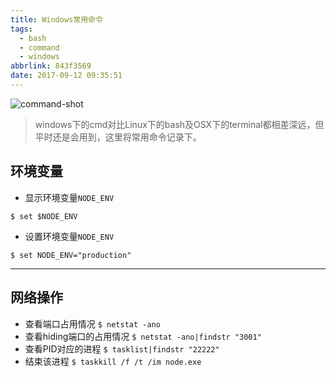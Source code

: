 ```yaml
---
title: Windows常用命令
tags:
  - bash
  - command
  - windows
abbrlink: 843f3569
date: 2017-09-12 09:35:51
---
```

![command-shot](//static.1991421.cn/blog/2017-12-07-135536.png)
> windows下的cmd对比Linux下的bash及OSX下的terminal都相差深远，但平时还是会用到，这里将常用命令记录下。

## 环境变量

+ 显示环境变量`NODE_ENV`

`$ set $NODE_ENV`

+ 设置环境变量`NODE_ENV`

`$ set NODE_ENV="production"`

***

## 网络操作
+ 查看端口占用情况
`$ netstat -ano`
+ 查看hiding端口的占用情况
`$ netstat -ano|findstr "3001"`
+ 查看PID对应的进程
`$ tasklist|findstr "22222"`
+ 结束该进程
`$ taskkill /f /t /im node.exe`
